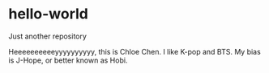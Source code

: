 # hello-world
Just another repository

Heeeeeeeeeeyyyyyyyyyy, this is Chloe Chen. I like K-pop and BTS. My bias is J-Hope, or better known as Hobi.
